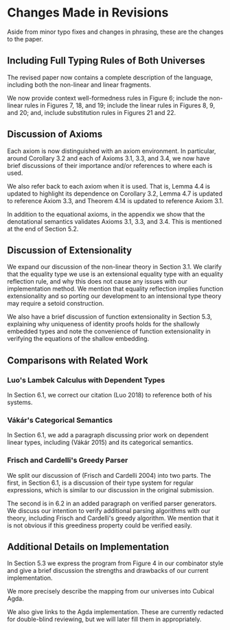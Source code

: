 # Changes Made in Revisions

Aside from minor typo fixes and changes in phrasing, these are the changes to
the paper.

## Including Full Typing Rules of Both Universes
The revised paper now contains a complete description of the language, including
both the non-linear and linear fragments.

We now provide context well-formedness rules in Figure 6; include the non-linear
rules in Figures 7, 18, and 19; include the linear rules in Figures
8, 9, and 20; and, include substitution rules in Figures 21 and 22.

## Discussion of Axioms
Each axiom is now distinguished with an axiom environment. 
In particular, around Corollary 3.2 and each of Axioms
3.1, 3.3, and 3.4, we now have brief discussions of their importance and/or
references to where each is used.

We also refer back to each
axiom when it is used. That is, Lemma 4.4 is
updated to highlight its dependence on Corollary 3.2, Lemma 4.7 is updated to
reference Axiom 3.3, and Theorem 4.14 is updated to reference Axiom 3.1.

In addition to the equational axioms, in the appendix we show that the
denotational semantics validates Axioms 3.1, 3.3, and 3.4. This is mentioned at
the end of Section 5.2.

## Discussion of Extensionality

We expand our discussion of the non-linear theory in Section 3.1. We
clarify that the equality type we use is an extensional equality type
with an equality reflection rule, and why this does not cause any
issues with our implementation method. We mention that equality
reflection implies function extensionality and so porting our
development to an intensional type theory may require a setoid construction.

We also have a brief discussion of function extensionality in Section
5.3, explaining why uniqueness of identity proofs holds for the
shallowly embedded types and note the convenience of function
extensionality in verifying the equations of the shallow embedding.

## Comparisons with Related Work

### Luo's Lambek Calculus with Dependent Types
In Section 6.1, we correct our citation (Luo 2018) to reference both of his systems.

### Vákár's Categorical Semantics 
In Section 6.1, we add a paragraph discussing prior work on dependent linear
 types, including (Vákár 2015) and its categorical semantics.
 

### Frisch and Cardelli's Greedy Parser
We split our discussion of (Frisch and Cardelli 2004) into two parts. The first,
in Section 6.1,
is a discussion of their type system for regular expressions, which is similar
to our discussion in the original submission.

The second is in 6.2 in an added paragraph on verified parser generators. We
discuss our intention to verify additional parsing algorithms with our theory,
including Frisch
and Cardelli's greedy algorithm. We mention that it is not obvious if this
greediness property could be verified easily.

## Additional Details on Implementation
In Section 5.3 we express the program from Figure 4 in our combinator style and
give a brief discussion the strengths and drawbacks of our current
implementation.

We more precisely describe the mapping from our universes into Cubical Agda.

We also give links to the Agda implementation. These are currently redacted for
double-blind reviewing, but we will later fill them in appropriately. 



